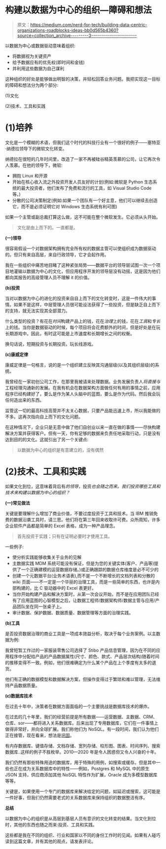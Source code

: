 # 构建以数据为中心的组织—障碍和想法

> 原文：<https://medium.com/nerd-for-tech/building-data-centric-organizations-roadblocks-ideas-bb0d565b4360?source=collection_archive---------3----------------------->

以数据为中心或数据驱动意味着组织:

*   将数据视为关键资产
*   给予数据应有的优先权(即时间和金钱)
*   并利用这些数据为自己谋利

这种组织的好处是能够做出明智的决策，并轻松回答业务问题。我把实现这一目标的障碍和想法分为两个部分:

(1)文化

(2)技术、工具和实践

# **(1)培养**

文化是一个模糊的术语，但我们这个时代的科技行业有一个很好的例子——塞特亚·纳德拉领导下的微软文化转变。

纳德拉在很短的几年时间里，改造了一家不再被硅谷精英羡慕的公司，让它再次令人羡慕。在他的领导下，微软:

*   拥抱 Linux 和开源
*   开始在核心收入流之外投资开发人员友好的计划(例如:微软是 Python 生态系统的最大投资者，他们发布了免费和流行的工具，如 Visual Studio Code 等。)
*   分散的公司决策制定(例如:如果一个团队有一个好主意，他们可以继续去创造它，而不是必须证明它对 Windows 生态系统有利可图)

如果一个主管或副总裁打算这么做，这不可能在整个微软发生。它必须从头开始。

> 文化是由上而下的。一直都是。

**(一)领导**

很容易假设一个对数据架构拥有完全所有权的数据主管可以使组织成为数据驱动的。但只有来自高层，来自行政领导，它才会起作用。

我在一些组织中痛苦地目睹了这种紧张局势——数据平台的领导层试图一次一个项目地灌输以数据为中心的文化，但应用程序开发的领导层没有动摇，这是因为他们都向其报告的高级管理人员不理解 it 的价值。

**(b)投资**

当对以数据为中心的进化的投资来自自上而下的文化转变时，这是一件伟大的事情。如果不是这样，中层管理人员很可能设法获得了一些投资，但是缺乏自上而下的支持，就无法实现其全部潜力。

什么类型的投资？有花在*时间*构建产品上的钱，花在*治理*上的钱，花在*工具*和*专长*上的钱。当你是数据驱动的时候，每个项目将会花费额外的时间，但是好处是在玩长期游戏中。因此，有时这可能是上市速度和长期增长之间的权衡。

换句话说，短期投资与长期投资。玩长线游戏。

**(c)康威定律**

康威定律是一句格言，说的是一个组织建立反映其沟通层级(以及其组织层级)的系统。

我曾经在一家初创公司工作，在那里我被请来处理数据。业务发展负责人*将直接与*工程经理沟通新的发展。在我有机会在数据架构方面做任何有用的事情之前，应用程序已经构建好了，要么是作为某人头脑中的蓝图，要么是作为代码。然后我会玩任何造出来的东西。

监管这一切的最高科技高管并不太关心数据，只要产品能迅速上市，所以我能做的不多。这再次指向自上而下的文化问题。

在这种情况下，企业只是无意中做了他们自创业以来一直在做的事情——尽快构建解决方案并获得客户。但有一天，你有足够的数据来负责任地采取行动，只是没有达到目的的文化。这就引出了另一个关键点:

> 以数据为中心的组织是有意建立的，没有偶然

# (2)技术、工具和实践

如果文化到位，这意味着背后有*的领导*，投资*也会随之而来。我们投资哪些工具和技术来构建以数据为中心的组织？*

**(一)常见做法**

关键是要理解什么增加了商业价值，不要过度投资于工具和技术。当 IBM 推销免费的数据沿袭工具时，请三思。他们将在第三年回来收取许可费。众所周知，许多企业软件产品都是简单的 Excel 表格，成为一种产品理念。

> 首先投资于实践；只有在证明必要时才使用工具。

一些例子:

*   使分析实践能够收集关于业务的见解
*   主数据实践 MDM 系统可能没有保证，但是为您的关键实体(客户、产品等)提供了一个正确建模的运营数据存储。)或正确跟踪的数据仓库维度是必不可少的
*   创建一个元数据平台(业务术语表),而不是一个不断增长的文档列表和分散的 wiki 页面——不一定是一个华丽的治理工具，而是一些简单的东西，也许是内部构建的，比 C 驱动器中的 Excel 表更好。
*   当你开始构建产品和解决方案时，从第一次会议开始，而不是在应用团队已经有了应用蓝图的心智模型之后，让数据工程师/数据架构师/数据主管与应用/产品团队坐在同一张桌子上。
*   审计数据、保护数据、数据质量、数据管理等方面的治理实践。

**(b)工具**

是否投资数据治理的商业工具是一项成本效益分析，取决于每个业务案例。以主数据为例:

我曾短暂工作过的一家服装零售公司选择了 Stibo 产品信息管理，因为在不同的应用程序中分配给产品的产品数据属性(尺寸、颜色、款式、产品层次结构)随着时间的推移变得不一致。例如，他们很难确定为什么某个产品在上个季度有太多的退货。

他们有正确的数据模型和数据解决方案，但操作变得过于繁琐和难以管理，无法维持产品数据质量。

**(c)数据库技术**

在过去十年中，决策者在数据方面面临的一个主要挑战是数据库技术的爆炸。

在过去的几十年里，我们的经营前提是所有数据——运营数据、主数据、CRM、仓库、sor——都将进入关系数据库。后来出现了专用数据库，它们在一件事情上做得非常好，并向全球扩展。我们称他们为 NoSQL。有一段时间，我们认为他们正在接管，现在看来，想法是[巩固](https://redmonk.com/sogrady/2016/08/10/database-market/)。

有内存数据库、键值存储、文档存储、宽列存储、柱形图、图表、时间序列、搜索数据库..这样的例子不胜枚举。2010—2020 年是令人困惑但又令人兴奋的十年。

我们仍然有那些特殊用途的数据库，用于特殊的用例，如搜索或缓存。但是其中一些也正在成为关系数据库中的特性——例如，Postgres 和 MySQL 中的原生 JSON 支持，供应商添加其他 NoSQL 特性作为扩展，Oracle 成为多模型数据库等等。

关键是，如果使用一个专门的数据库来解决给定的问题，如延迟或搜索，这可能是一件好事，但我们仍然需要老式的关系数据库来保持组织的数据整洁有序。

**总结**

以数据为中心的组织是从高层到基层人员有意识的文化转变的结果。当文化到位时，其他的东西也随之而来:投资、工具和实践。

这些都是我在不同的组织、行业和国家以不同的身份工作时的见闻。如果有人碰巧读到这篇文章，并有其他的观点，请发表评论。